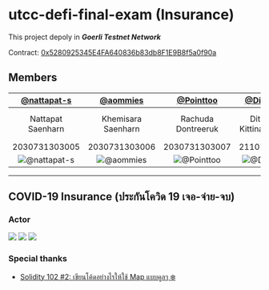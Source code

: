 # utcc-defi-final-exam (Insurance)

This project depoly in ***Goerli Testnet Network***

Contract: [0x5280925345E4FA640836b83db8F1E9B8f5a0f90a](https://goerli.etherscan.io/address/0x5280925345e4fa640836b83db8f1e9b8f5a0f90a)

## Members

[@nattapat-s](https://github.com/nattapat-s) | [@aommies](https://github.com/aommies) | [@Pointtoo](https://github.com/Pointtoo) | [@Ditsayaporn](https://github.com/Ditsayaporn) | [@bank15632](https://github.com/bank15632)
:---: | :---: | :---: | :---: | :---: 
Nattapat Saenharn | Khemisara Saenharn | Rachuda Dontreeruk | Ditsayaporn Kittinanthanachot | Sutja Dhavehutsadin Na Ayuthaya
2030731303005 | 2030731303006 | 2030731303007 | 2110731303004 | 2110731303006
![@nattapat-s](https://avatars.githubusercontent.com/u/90109239?s=100&v=4) | ![@aommies](https://avatars.githubusercontent.com/u/90561459?s=100&v=4) | ![@Pointtoo](https://avatars.githubusercontent.com/u/90561792?s=100&v=4) | ![@Ditsayaporn](https://avatars.githubusercontent.com/u/90563514?s=100&v=4) | ![@bank15632](https://avatars.githubusercontent.com/u/62515222?s=100&v=4)

---

## COVID-19 Insurance (ประกันโควิด 19 เจอ-จ่าย-จบ)
### Actor
<img src="http://yuml.me/diagram/plain/usecase/[Owner (Admin)]-(ฝากเงินเข้าระบบ), [Owner (Admin)]-(ถอนเงินจากระบบ), [Owner (Admin)]-(เพิ่มโรงพยาบาลในระบบ), [Owner (Admin)]-(ลบโรงพยาบาลในระบบ)">

<img src="http://yuml.me/diagram/plain/usecase/[Customer]-(ซื้อประกัน)">

<img src="http://yuml.me/diagram/plain/usecase/[Hospital]-(เคลมประกันให้กับผู้ที่ติดเชื้อโควิด)">

### Special thanks
- [Solidity 102 #2: เขียนโค้ดอย่างไรให้ใช้ Map แบบคูลๆ ❄️](https://medium.com/band-protocol-thailand/solidity-102-2-%E0%B9%80%E0%B8%82%E0%B8%B5%E0%B8%A2%E0%B8%99%E0%B9%82%E0%B8%84%E0%B9%89%E0%B8%94%E0%B8%AD%E0%B8%A2%E0%B9%88%E0%B8%B2%E0%B8%87%E0%B9%84%E0%B8%A3%E0%B9%83%E0%B8%AB%E0%B9%89%E0%B9%83%E0%B8%8A%E0%B9%89-map-%E0%B9%81%E0%B8%9A%E0%B8%9A%E0%B8%84%E0%B8%B9%E0%B8%A5%E0%B9%86-1ffbf170e44a)
